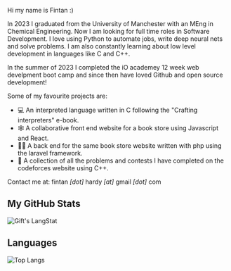 Hi my name is Fintan :)

In 2023 I graduated from the University of Manchester with an MEng in Chemical Engineering. Now I am looking for full time roles in Software Development. I love using Python to automate jobs, write deep neural nets and solve problems. I am also constantly learning about low level development in languages like C and C++.

In the summer of 2023 I completed the iO academey 12 week web develpment boot camp and since then have loved Github and open source development!

Some of my favourite projects are: 
- 💻 An interpreted language written in C following the "Crafting interpreters" e-book.
- 🕸️ A collaborative front end website for a book store using Javascript and React.
- 👨‍💻 A back end for the same book store website written with php using the laravel framework.
- 🧐 A collection of all the problems and contests I have completed on the codeforces website using C++.

Contact me at: fintan *[dot]* hardy *[at]* gmail *[dot]* com

 ##  My GitHub Stats
 
<div style="display: flex; justify-content: space-between;">
   <img align="center" src="https://github-readme-streak-stats.herokuapp.com/?user=Natniif&theme=tokyonight" alt="Gift's LangStat" />
</div>

<!--
**Expand to view**
<details>
  <summary><b>:zap: GitHub Profile Stat</b></summary>
  <img src="https://github-readme-stats.anuraghazra1.vercel.app/api?username=Natniif&show_icons=true" />
</details>
<details>
  <summary><b>⚡ Recent GitHub Activity</b></summary>
  <br/>
   <a href="https://github.com/lauragift21/"><img alt="Gift' Activity Graph" src="https://activity-graph.herokuapp.com/graph?username=Natniif&custom_title=Gift's%20Contribution%20Graph&theme=react-dark" /></a>
  <br/>
</details>
-->


## Languages
<div align=left>
  
  ![Top Langs](https://github-readme-stats.vercel.app/api/top-langs/?username=Natniif&hide_progress=false&hide=Jupyter+Notebook&theme=tokyonight)
  
</div>
